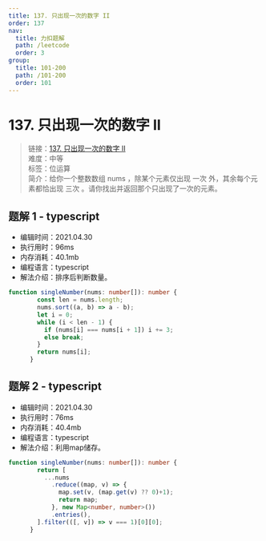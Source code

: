 ```yaml
---
title: 137. 只出现一次的数字 II
order: 137
nav:
  title: 力扣题解
  path: /leetcode
  order: 3
group:
  title: 101-200
  path: /101-200
  order: 101
---
```


# 137. 只出现一次的数字 II
    
> 链接：[137. 只出现一次的数字 II](https://leetcode-cn.com/problems/single-number-ii/)  
> 难度：中等  
> 标签：位运算  
> 简介：给你一个整数数组 nums ，除某个元素仅出现 一次 外，其余每个元素都恰出现 三次 。请你找出并返回那个只出现了一次的元素。
      
## 题解 1 - typescript
- 编辑时间：2021.04.30
- 执行用时：96ms
- 内存消耗：40.1mb
- 编程语言：typescript
- 解法介绍：排序后判断数量。
```typescript
function singleNumber(nums: number[]): number {
        const len = nums.length;
        nums.sort((a, b) => a - b);
        let i = 0;
        while (i < len - 1) {
          if (nums[i] === nums[i + 1]) i += 3;
          else break;
        }
        return nums[i];
      }
```

## 题解 2 - typescript
- 编辑时间：2021.04.30
- 执行用时：76ms
- 内存消耗：40.4mb
- 编程语言：typescript
- 解法介绍：利用map储存。
```typescript
function singleNumber(nums: number[]): number {
        return [
          ...nums
            .reduce((map, v) => {
              map.set(v, (map.get(v) ?? 0)+1);
              return map;
            }, new Map<number, number>())
            .entries(),
        ].filter(([, v]) => v === 1)[0][0];
      }
```

      